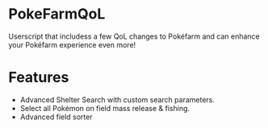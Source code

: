 # PokeFarmQoL
Userscript that includess a few QoL changes to Pokéfarm and can enhance your Pokéfarm experience even more!

# Features
- Advanced Shelter Search with custom search parameters.
- Select all Pokémon on field mass release & fishing.
- Advanced field sorter
